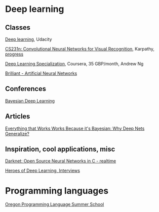 # Deep learning

## Classes

[Deep learning](https://classroom.udacity.com/courses/ud730), Udacity

[CS231n: Convolutional Neural Networks for Visual Recognition](http://cs231n.stanford.edu/), Karpathy, [progress](https://www.youtube.com/watch?v=_JB0AO7QxSA)

[Deep Learning Specialization](https://www.deeplearning.ai/), Coursera, 35 GBP/month, Andrew Ng

[Brilliant - Artificial Neural Networks](https://brilliant.org/courses/artificial-neural-networks/)

## Conferences

[Bayesian Deep Learning](http://bayesiandeeplearning.org/)

## Articles

[Everything that Works Works Because it's Bayesian: Why Deep Nets Generalize?](http://www.inference.vc/everything-that-works-works-because-its-bayesian-2/)

## Inspiration, cool applications, misc

[Darknet: Open Source Neural Networks in C - realtime](https://pjreddie.com/darknet/)

[Heroes of Deep Learning, Interviews](https://www.youtube.com/playlist?list=PLfsVAYSMwsksjfpy8P2t_I52mugGeA5gR)

# Programming languages

[Oregon Programming Language Summer School](https://www.cs.uoregon.edu/research/summerschool/archives.html)

